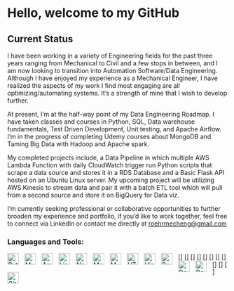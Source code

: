 # Hello, welcome to my GitHub

## Current Status

I have been working in a variety of Engineering fields for the past three years ranging from Mechanical to Civil and a few stops in between, and I am now looking to transition into Automation Software/Data Engineering. Although I have enjoyed my experience as a Mechanical Engineer, I have realized the aspects of my work I find most engaging are all optimizing/automating systems. It’s a strength of mine that I wish to develop further. 

At present, I’m at the half-way point of my Data Engineering Roadmap. I have taken classes and courses in Python, SQL, Data warehouse fundamentals, Test Driven Development, Unit testing, and Apache Airflow. I’m in the progress of completing Udemy courses about MongoDB and Taming Big Data with Hadoop and Apache spark. 

My completed projects include, a Data Pipeline in which multiple AWS Lambda Function with daily CloudWatch trigger run Python scripts that scrape a data source and stores it in a RDS Database and a Basic Flask API hosted on an Ubuntu Linux server. My upcoming project will be utilizing AWS Kinesis to stream data and pair it with a batch ETL tool which will pull from a second source and store it on BigQuery for Data viz.

I’m currently seeking professional or collaborative opportunities to further broaden my experience and portfolio, if you’d like to work together, feel free to connect via LinkedIn or contact me directly at roehrmecheng@gmail.com


### Languages and Tools:

<img align="left" alt="Python" width="26px" src="https://cdn.jsdelivr.net/gh/devicons/devicon/icons/python/python-original.svg" style="padding-right:10px;" />
<img align="left" alt="MySQL" width="26px" src="https://cdn.jsdelivr.net/gh/devicons/devicon/icons/mysql/mysql-original.svg" style="padding-right:10px;" />
[<img align="left" alt="Amazon Web Services" width="26px" src="https://cdn.jsdelivr.net/gh/devicons/devicon/icons/amazonwebservices/amazonwebservices-original.svg" style="padding-right:10px;" />]
[<img align="left" alt="Linux" width="26px" src="https://cdn.jsdelivr.net/gh/devicons/devicon/icons/linux/linux-original.svg" style="padding-right:10px;" />]
[<img align="left" alt="Node.js" width="26px" src="https://cdn.jsdelivr.net/gh/devicons/devicon/icons/nodejs/nodejs-original.svg" style="padding-right:10px;" />]
[<img align="left" alt="MongoDB" width="26px" src="https://cdn.jsdelivr.net/gh/devicons/devicon/icons/mongodb/mongodb-original.svg" style="padding-right:10px;" />]
[<img align="left" alt="MATLAB" width="26px" src="https://cdn.jsdelivr.net/gh/devicons/devicon/icons/matlab/matlab-original.svg" style="padding-right:10px;" />]
[<img align="left" alt="HTML5" width="26px" src="https://cdn.jsdelivr.net/gh/devicons/devicon/icons/html5/html5-original.svg" style="padding-right:10px;" />]
[<img align="left" alt="Visual Studio Code" width="26px" src="https://cdn.jsdelivr.net/gh/devicons/devicon/icons/vscode/vscode-original.svg" style="padding-right:10px;" />]
[<img align="left" alt="PyCharm" width="26px" src="https://cdn.jsdelivr.net/gh/devicons/devicon/icons/pycharm/pycharm-original.svg" style="padding-right:10px;" />]
[<img align="left" alt="Docker" width="26px" src="https://cdn.jsdelivr.net/gh/devicons/devicon/icons/docker/docker-original.svg" style="padding-right:10px;" />]
[<img align="left" alt="Bash" width="26px" src="https://cdn.jsdelivr.net/gh/devicons/devicon/icons/bash/bash-original.svg" style="padding-right:10px;" />]
[<img align="left" alt="Git" width="26px" src="https://cdn.jsdelivr.net/gh/devicons/devicon/icons/git/git-original.svg" style="padding-right:10px;" />]
